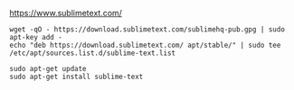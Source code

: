
https://www.sublimetext.com/

    wget -qO - https://download.sublimetext.com/sublimehq-pub.gpg | sudo apt-key add -
    echo "deb https://download.sublimetext.com/ apt/stable/" | sudo tee /etc/apt/sources.list.d/sublime-text.list

    sudo apt-get update
    sudo apt-get install sublime-text


